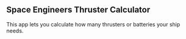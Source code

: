 ## Space Engineers Thruster Calculator

This app lets you calculate how many thrusters or batteries your ship needs.
